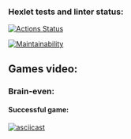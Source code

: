 ### Hexlet tests and linter status:
[![Actions Status](https://github.com/imgyrdym/js-starter-project-44/workflows/hexlet-check/badge.svg)](https://github.com/imgyrdym/js-starter-project-44/actions)

[![Maintainability](https://api.codeclimate.com/v1/badges/2ea02651ecde98f4d4df/maintainability)](https://codeclimate.com/github/imgyrdym/js-starter-project-44/maintainability)

## Games video:

### Brain-even:

#### Successful game:
[![asciicast](https://asciinema.org/a/5SIdpN6q6O7peJstOc3Tx5f3z.svg)](https://asciinema.org/a/5SIdpN6q6O7peJstOc3Tx5f3z)
